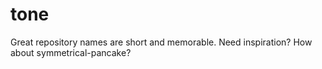 # tone
Great repository names are short and memorable. Need inspiration? How about symmetrical-pancake?
